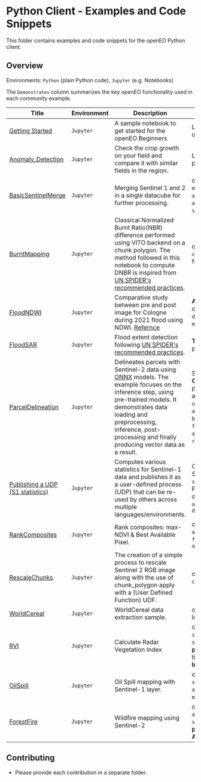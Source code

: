 # Python Client - Examples and Code Snippets

This folder contains examples and code snippets for the openEO Python client.

## Overview

Environments: `Python` (plain Python code), `Jupyter` (e.g. Notebooks)

The `Demonstrates` column summarizes the key openEO functionality used in each community example.


| Title | Environment | Description | Demonstrates |
|-|-|-|-|
| [Getting Started](./1.%20GettingStarted/) | `Jupyter`  | A sample notebook to get started for the openEO Beginners | Loading collection from a backend; openEO process `load_collection` |
| [Anomaly_Detection](./RescaleChunks/) | `Jupyter`  | Check the crop growth on your field and compare it with similar fields in the region. | Loading data from **WFS**; openEO process `Anomaly_Detection` |
| [BasicSentinelMerge](./BasicSentinelMerge/) | `Jupyter`   | Merging Sentinel 1 and 2 in a single datacube for further processing. | openEO processes `merge_cubes`, `mask_scl_dilation`, `aggregate_temporal_period`, `array_interpolate_linear`, `sar_backscatter`, `filter_bbox` |
| [BurntMapping](./BurntMapping/)             | `Jupyter`    | Classical Normalized Burnt Ratio(NBR) difference performed using VITO backend on a chunk polygon. The method followed in this notebook to compute DNBR is inspired from [UN SPIDER's recommended practices](https://www.un-spider.org/advisory-support/recommended-practices/recommended-practice-google-earth-engine-flood-mapping). | openEO processes `run_udf`, `chunk_polygon` with polygon loaded from JSON, `reduce_dimension` |
| [FloodNDWI](./FloodNDWI/)                   | `Jupyter`    | Comparative study between pre and post image for Cologne during 2021 flood using NDWI. [Refernce](https://labo.obs-mip.fr/multitemp/the-ndwi-applied-to-the-recent-flooding-in-the-central-us/) | **Adding metadata** to a datacube; openEO processes `datacube_from_process`, `merge_datacube`, `reduce_dimension`|
| [FloodSAR](./FloodSAR/)                     | `Jupyter`    | Flood extent detection following [UN SPIDER's recommended practices](https://www.un-spider.org/advisory-support/recommended-practices/recommended-practice-google-earth-engine-flood-mapping). | **Thresholding** using `udf`; openEO processes `divide` |
| [ParcelDelineation](./ParcelDelineation/)   | `Jupyter` | Delineates parcels with Sentinel-2 data using [ONNX](https://onnx.ai/) models. The example focuses on the inference step, using pre-trained models. It demonstrates data loading and preprocessing, inference, post-processing and finally producing vector data as a result. | Selection of best tiles; Running **ONNX models** using `udf`; postprocessing using **sobel filter** and **Felzenszwalb's algoritm** in `udf`, openEO processes `aggregate_spatial`, `build_child_callback`, `filter_labels`, `apply_neighborhood`, `raster_to_vector`, `filter_spatial`|
| [Publishing a UDP (S1 statistics)](./Sentinel1_Stats/) | `Jupyter`   | Computes various statistics for Sentinel-1 data and publishes it as a user-defined process (UDP) that can be re-used by others across multiple languages/environments. | Creating a `udp` with `ProcessBuilder`; Saving `udp`for public reuse with `save_user_defined_process`; Publishing a service; credit usage; openEO processes `rename_labels`, `apply_dimension`, `datacube_from_process` |
| [RankComposites](./RankComposites/)         | `Jupyter`   | Rank composites: max-NDVI & Best Available Pixel. | openEO processes `apply_neigborhood`, `array_apply`, `filter_bbox`, `mask`, `aggregate_temporal_period` |
| [RescaleChunks](./RescaleChunks/)           | `Jupyter`   | The creation of a simple process to rescale Sentinel 2 RGB image along with the use of chunk_polygon apply with a (User Defined Function) UDF. | openEO processes `run_udf`, `chunk_polygon`, `reduce_dimension` |
| [WorldCereal](./WorldCereal/)               | `Jupyter`   | WorldCereal data extraction sample. | openEO processes `merge_cubes`, loading **WorldCereal** data |
| [RVI](./RVI/)               | `Jupyter`   | Calculate Radar Vegetation Index | openEO processes `sar_backscatter`, `spectral_nidices.compute_indices`; **plotting** mean result and timeseries; **Awesome Spectral Indices** |
| [OilSpill](./OilSpill/)               | `Jupyter`   | Oil Spill mapping with Sentinel-1 layer. | openEO processes `sar_backscatter`, `apply`, `apply_kernel`, `rename_labels`, `merge_cubes`; **plotting** binary image |
| [ForestFire](./ForestFire/)               | `Jupyter`   | Wildfire mapping using Sentinel-2 | openEO processes `apply_kernel`,`ndvi` `spectral_nidices.compute_indices`; **plotting** comparative visualisation; **Awesome Spectral Indices** |



## Contributing

* Please provide each contribution in a separate folder.

